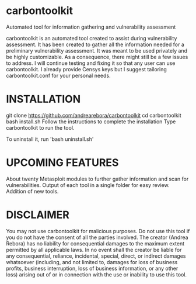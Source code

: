 # carbontoolkit
Automated tool for information gathering and vulnerability assessment

carbontoolkit is an automated tool created to assist during vulnerability assessment. It has been created to gather all the information needed for a preliminary vulnerability assessment.
It was meant to be used privately and be highly customizable. As a consequence, there might still be a few issues to address. I will continue testing and fixing it so that any user can use carbontoolkit.
I already provide Censys keys but I suggest tailoring carbontoolkit.conf for your personal needs.

# INSTALLATION
git clone https://github.com/andrearebora/carbontoolkit
cd carbontoolkit
bash install.sh
Follow the instructions to complete the installation
Type carbontoolkit to run the tool.

To uninstall it, run 'bash uninstall.sh'

# UPCOMING FEATURES
About twenty Metasploit modules to further gather information and scan for vulnerabilities.
Output of each tool in a single folder for easy review.
Addition of new tools.

# DISCLAIMER
You may not use carbontoolkit for malicious purposes. Do not use this tool if you do not have the consent of all the parties involved. The creator (Andrea Rebora) has no liability for consequential damages to the maximum extent permitted by all applicable laws. In no event shall the creator be liable for any consequential, reliance, incidental, special, direct, or indirect damages whatsoever (including, and not limited to, damages for loss of business profits, business interruption, loss of business information, or any other loss) arising out of or in connection with the use or inability to use this tool.
